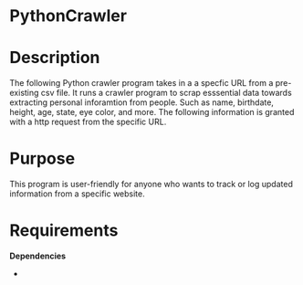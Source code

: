 # PythonCrawler

# Description
The following Python crawler program takes in a a specfic URL from a pre-existing csv file. It runs a crawler program to scrap esssential data towards extracting personal inforamtion from people. Such as name, birthdate, height, age, state, eye color, and more. The following information is granted with a http request from the specific URL. 

# Purpose
This program is user-friendly for anyone who wants to track or log updated information from a specific website.  


# Requirements
**Dependencies**

 -
